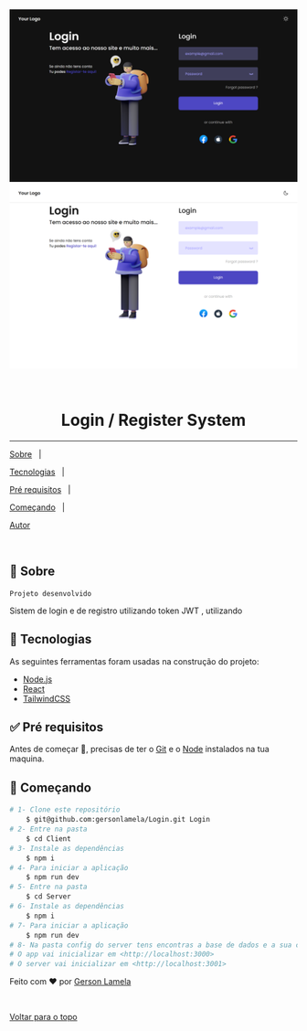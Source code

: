 <div  align="center"  id="top">

<img src="./client/public/assets/images/login_darkMode.png"  alt="DarkMode login Page" />

<img src="./client/public/assets/images/login_lightMode.png"  alt="LightMode login Page" />


  

&#xa0;


</div>

  

<h1  align="center">Login / Register System</h1>


<hr>

  

<p  align="center">

<a  href="#dart-sobre">Sobre</a> &#xa0; | &#xa0;

<a  href="#rocket-tecnologias">Tecnologias</a> &#xa0; | &#xa0;

<a  href="#white_check_mark-pré-requisitos">Pré requisitos</a> &#xa0; | &#xa0;

<a  href="#checkered_flag-começando">Começando</a> &#xa0; | &#xa0;

<a  href="https://github.com/gersonlamela"  target="_blank">Autor</a>

</p>

  

<br>

  

## :dart: Sobre ##

	Projeto desenvolvido
  
Sistem de login e de registro utilizando token JWT , utilizando 



  

  
## :rocket: Tecnologias ##

  

As seguintes ferramentas foram usadas na construção do projeto:

  



- [Node.js](https://nodejs.org/en/)
- [React](https://pt-br.reactjs.org/)
- [TailwindCSS](https://tailwindcss.com/)

  

## :white_check_mark: Pré requisitos ##

  

Antes de começar :checkered_flag:, precisas de ter o [Git](https://git-scm.com) e o [Node](https://nodejs.org/en/) instalados na tua maquina.

  

## :checkered_flag: Começando ##

  

```bash
# 1- Clone este repositório
	$ git@github.com:gersonlamela/Login.git Login
# 2- Entre na pasta
	$ cd Client
# 3- Instale as dependências
	$ npm i
# 4- Para iniciar a aplicação
	$ npm run dev
# 5- Entre na pasta
	$ cd Server
# 6- Instale as dependências
	$ npm i
# 7- Para iniciar a aplicação
	$ npm run dev
# 8- Na pasta config do server tens encontras a base de dados e a sua configuração
# O app vai inicializar em <http://localhost:3000>
# O server vai inicializar em <http://localhost:3001>

```

  

  

Feito com :heart: por <a  href="https://pt.linkedin.com/in/gersonlamela"  target="_blank">Gerson Lamela</a>

  

&#xa0;

  

<a  href="#top">Voltar para o topo</a>
